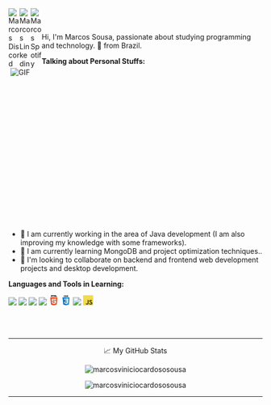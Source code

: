 <a href="https://discord.gg/vu56M2v5">
  <img align="left" alt="Marcos Discord" width="22px" src="https://raw.githubusercontent.com/peterthehan/peterthehan/master/assets/discord.svg" />
</a>
<a href="https://www.linkedin.com/in/marcos-sousa-334b85178/">
  <img align="left" alt="Marcos Linkedin" width="22px" src="https://raw.githubusercontent.com/peterthehan/peterthehan/master/assets/linkedin.svg" />
</a>
<a href="https://open.spotify.com/user/31maixf4j6ujssnyiiti3w6hmyfa">
  <img align="left" alt="Marcos Spotify" width="22px" src="https://raw.githubusercontent.com/peterthehan/peterthehan/master/assets/spotify.svg" />
</a>

<br>

<br>

Hi, I'm Marcos Sousa, passionate about studying programming and technology. 🚀 from Brazil.


  <img align="right" alt="GIF" src="https://i2.wp.com/allhtaccess.info/wp-content/uploads/2018/03/programming.gif?fit=1281%2C716&ssl=1" width="500" height="320" />
  
  
  
**Talking about Personal Stuffs:**

- :telescope: I am currently working in the area of Java development (I am also improving my knowledge with some frameworks).
- :seedling: I am currently learning MongoDB and project optimization techniques..
- 🤝 I'm looking to collaborate on backend and frontend web development projects and desktop development. 


**Languages and Tools in Learning:**  

<code><img height="20" src="https://2.bp.blogspot.com/_4OhBcHufwyo/S7-FJtXGGVI/AAAAAAAAAYE/7v2yUhteMqs/s1600/java.JPG"></code>
<code><img height="20" src="https://miro.medium.com/max/785/1*rXKU7dQO6joxBsYfktv4mQ.png"></code>
<code><img height="20" src="https://marcas-logos.net/wp-content/uploads/2020/11/MySQL-logo-tumb.jpg"></code>
<code><img height="20" src="https://img.icons8.com/color/452/mongodb.png"></code>
<code><img height="20" src="https://raw.githubusercontent.com/github/explore/80688e429a7d4ef2fca1e82350fe8e3517d3494d/topics/html/html.png"></code>
<code><img height="20" src="https://raw.githubusercontent.com/github/explore/80688e429a7d4ef2fca1e82350fe8e3517d3494d/topics/css/css.png"></code>
<code><img height="20" src="https://3.bp.blogspot.com/-wezYT0EUtcM/W9NB1wTpOkI/AAAAAAAAFTM/jOIoB7pYi9sEOVUukyEs7-VFZpEgb8kEQCLcBGAs/s1600/bootstrap-stack.png"></code>
<code><img height="20" src="https://raw.githubusercontent.com/github/explore/80688e429a7d4ef2fca1e82350fe8e3517d3494d/topics/javascript/javascript.png"></code>

<br>
<br>
<hr>

<p align="center">📈 My GitHub Stats

<p align="center"> <img src="https://github-readme-stats.vercel.app/api?username=marcos-vcs&show_icons=true&theme=radical" alt="marcosviniciocardososousa" width="500" height="320" />
<p align="center"> <img src="https://github-readme-stats.vercel.app/api/top-langs/?username=marcos-vcs&layout=compact" alt="marcosviniciocardososousa" width="500" height="320" />
<br>
<hr>
